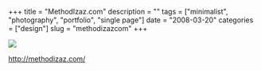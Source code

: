 +++
title = "MethodIzaz.com"
description = ""
tags = ["minimalist", "photography", "portfolio", "single page"]
date = "2008-03-20"
categories = ["design"]
slug = "methodizazcom"
+++


 

  <div id="screens-thumbs" class="clearfix">
    <div class="txt-center" id="design-submission"><a href="http://methodizaz.com/"><img id='bluga-thumbnail-816' class='bluga-thumbnail large' src='//media.konigi.com/bluga/
wt47f279016415e_0.jpg'/></a></div>  
  </div>   
<p><a href="http://methodizaz.com/">http://methodizaz.com/</a></p>




